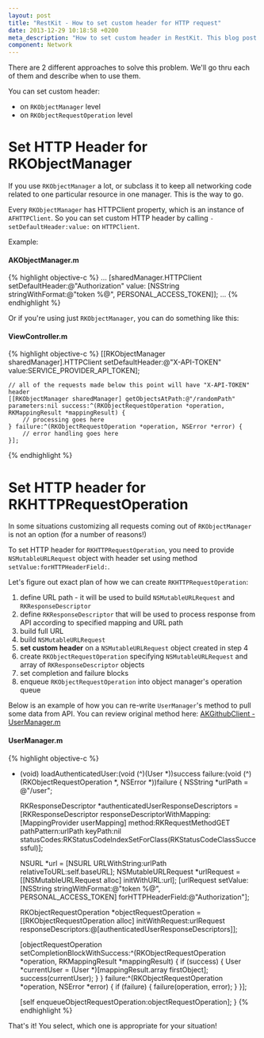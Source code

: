 ```yaml
---
layout: post
title: "RestKit - How to set custom header for HTTP request"
date: 2013-12-29 10:18:58 +0200
meta_description: "How to set custom header in RestKit. This blog post explains 2 ways to set custom HTTP header to requests sent via RestKit"
component: Network
---
```

There are 2 different approaches to solve this problem. We'll go thru each of them and describe when to use them.

You can set custom header:

* on `RKObjectManager` level
* on `RKObjectRequestOperation` level

# Set HTTP Header for RKObjectManager

If you use `RKObjectManager` a lot, or subclass it to keep all networking code related to one particular resource in one manager. This is the way to go.

Every `RKObjectManager` has HTTPClient property, which is an instance of `AFHTTPClient`. So you can set custom HTTP header by calling `-setDefaultHeader:value:` on `HTTPClient`.

Example:

#### AKObjectManager.m
{% highlight objective-c %}
...
[sharedManager.HTTPClient setDefaultHeader:@"Authorization" value: [NSString stringWithFormat:@"token %@", PERSONAL_ACCESS_TOKEN]];
...
{% endhighlight %}

Or if you're using just `RKObjectManager`, you can do something like this:

#### ViewController.m
{% highlight objective-c %}
    [[RKObjectManager sharedManager].HTTPClient setDefaultHeader:@"X-API-TOKEN" value:SERVICE_PROVIDER_API_TOKEN];

    // all of the requests made below this point will have "X-API-TOKEN" header
    [[RKObjectManager sharedManager] getObjectsAtPath:@"/randomPath" parameters:nil success:^(RKObjectRequestOperation *operation, RKMappingResult *mappingResult) {
        // processing goes here
    } failure:^(RKObjectRequestOperation *operation, NSError *error) {
        // error handling goes here
    }];
{% endhighlight %}



# Set HTTP header for RKHTTPRequestOperation
In some situations customizing all requests coming out of `RKObjectManager` is not an option (for a number of reasons!)

To set HTTP header for `RKHTTPRequestOperation`, you need to provide `NSMutableURLRequest` object with header set using method `setValue:forHTTPHeaderField:`.

Let's figure out exact plan of how we can create `RKHTTPRequestOperation`:

1. define URL path - it will be used to build `NSMutableURLRequest` and `RKResponseDescriptor`
2. define `RKResponseDescriptor` that will be used to process response from API according to specified mapping and URL path
3. build full URL
4. build `NSMutableURLRequest`
5. **set custom header** on a `NSMutableURLRequest` object created in step 4
6. create `RKObjectRequestOperation` specifying `NSMutableURLRequest` and array of `RKResponseDescriptor` objects
7. set completion and failure blocks
8. enqueue `RKObjectRequestOperation` into object manager's operation queue

Below is an example of how you can re-write `UserManager`'s method to pull some data from API. You can review original method here: [AKGithubClient - UserManager.m](https://github.com/restkit-tutorials/AKGithubClient/blob/master/AKGithubClient/RestKit/Managers/UserManager.m#L16)

#### UserManager.m
{% highlight objective-c %}
- (void) loadAuthenticatedUser:(void (^)(User *))success failure:(void (^)(RKObjectRequestOperation *, NSError *))failure {
    NSString *urlPath = @"/user";

    RKResponseDescriptor *authenticatedUserResponseDescriptors = [RKResponseDescriptor responseDescriptorWithMapping:[MappingProvider userMapping] method:RKRequestMethodGET pathPattern:urlPath keyPath:nil statusCodes:RKStatusCodeIndexSetForClass(RKStatusCodeClassSuccessful)];

    NSURL *url = [NSURL URLWithString:urlPath relativeToURL:self.baseURL];
    NSMutableURLRequest *urlRequest = [[NSMutableURLRequest alloc] initWithURL:url];
    [urlRequest setValue:[NSString stringWithFormat:@"token %@", PERSONAL_ACCESS_TOKEN] forHTTPHeaderField:@"Authorization"];

    RKObjectRequestOperation *objectRequestOperation = [[RKObjectRequestOperation alloc] initWithRequest:urlRequest responseDescriptors:@[authenticatedUserResponseDescriptors]];

    [objectRequestOperation setCompletionBlockWithSuccess:^(RKObjectRequestOperation *operation, RKMappingResult *mappingResult) {
        if (success) {
            User *currentUser = (User *)[mappingResult.array firstObject];
            success(currentUser);
        }
    } failure:^(RKObjectRequestOperation *operation, NSError *error) {
        if (failure) {
            failure(operation, error);
        }
    }];

    [self enqueueObjectRequestOperation:objectRequestOperation];
}
{% endhighlight %}


That's it! You select, which one is appropriate for your situation!